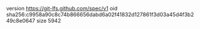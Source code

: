 version https://git-lfs.github.com/spec/v1
oid sha256:c9958a90c8c74b866656dabd6a02f41832d127861f3d03a45d4f3b249c8e0647
size 5942
